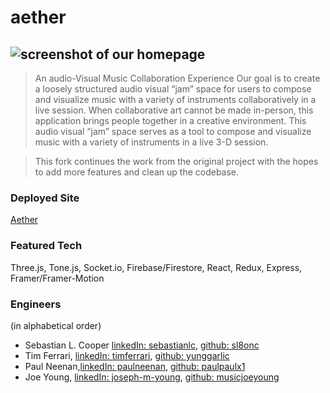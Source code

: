 # aether

## <img src='Screen Shot 2021-02-16 at 6.18.48 PM.png' alt='screenshot of our homepage'>

> An audio-Visual Music Collaboration Experience Our goal is to create a loosely structured audio visual “jam” space for users to compose and visualize music with a variety of instruments collaboratively in a live session. When collaborative art cannot be made in-person, this application brings people together in a creative environment. This audio visual “jam” space serves as a tool to compose and visualize music with a variety of instruments in a live 3-D session.

> This fork continues the work from the original project with the hopes to add more features and clean up the codebase.

### Deployed Site

[Aether](https://aether.timferrari.com)

### Featured Tech

Three.js, Tone.js, Socket.io, Firebase/Firestore, React, Redux, Express, Framer/Framer-Motion

### Engineers

(in alphabetical order)

- Sebastian L. Cooper [linkedIn: sebastianlc](https://linkedin.com/in/sebastianlc), [github: sl8onc](https://github.com/SL8onC)
- Tim Ferrari, [linkedIn: timferrari](http://linkedin.com/in/timferrari), [github: yunggarlic](https://github.com/yunggarlic)
- Paul Neenan,[linkedIn: paulneenan](http://linkedin.com/in/paulneenan), [github: paulpaulx1](https://github.com/paulpaulx1)
- Joe Young, [linkedIn: joseph-m-young](https://linkedin.com/in/joseph-m-young/), [github: musicjoeyoung](https://github.com/musicjoeyoung)
